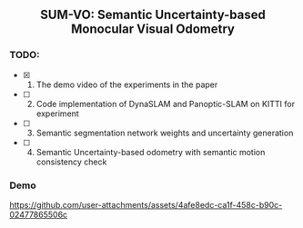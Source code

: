<h2 align="center"> SUM-VO: Semantic Uncertainty-based Monocular Visual Odometry</h2>

### TODO:

- [x] 1. The demo video of the experiments in the paper
- [ ] 2. Code implementation of DynaSLAM and Panoptic-SLAM on KITTI for experiment
- [ ] 3. Semantic segmentation network weights and uncertainty generation
- [ ] 4. Semantic Uncertainty-based odometry with semantic motion consistency check

### Demo

https://github.com/user-attachments/assets/4afe8edc-ca1f-458c-b90c-02477865506c
